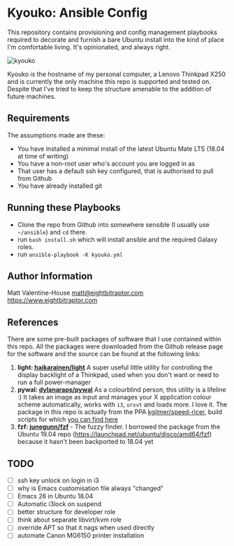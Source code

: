 Kyouko: Ansible Config
=========

This repository contains provisioning and config management playbooks required
to decorate and furnish a bare Ubuntu install into the kind of place I'm
comfortable living. It's opinionated, and always right.

![kyouko](https://i.pinimg.com/originals/d6/71/43/d671437969650dd64e71e81a801174d4.jpg)

Kyouko is the hostname of my personal computer, a Lenovo Thinkpad X250 and is
currently the only machine this repo is supported and tested on. Despite that
I've tried to keep the structure amenable to the addition of future machines.

Requirements
------------

The assumptions made are these:

  * You have installed a minimal install of the latest Ubuntu Mate LTS (18.04
    at time of writing)
  * You have a non-root user who's account you are logged in as
  * That user has a default ssh key configured, that is authorised to pull from
    Github
  * You have already installed git


Running these Playbooks
--------------

* Clone the repo from Github into somewhere sensible (I usually use `~/ansible`) and `cd` there.
* run `bash install.sh` which will install ansible and the required Galaxy roles.
* run `ansible-playbook -K kyouko.yml`

Author Information
------------------

Matt Valentine-House
matt@eightbitraptor.com
https://www.eightbitraptor.com

References
----------

There are some pre-built packages of software that I use contained within this
repo. All the packages were downloaded from the Github release page for the
software and the source can be found at the following links:

1. **light: [haikarainen/light](https://github.com/haikarainen/light)** A super
   useful little utility for controlling the display backlight of a Thinkpad,
   used when you don't want or need to run a full power-manager
2. **pywal: [dylanaraps/pywal](https://github.com/dylanaraps/pywal)** As a
   colourblind person, this utility is a lifeline :) It takes an image as input
   and manages your X application colour scheme automatically, works with `i3`,
   `urxvt` and loads more. I love it. The package in this repo is actually from
   the PPA
   [kgilmer/speed-ricer](https://launchpad.net/~kgilmer/+archive/ubuntu/speed-ricer),
   build scripts for which [you can find
   here](https://github.com/regolith-linux/speed-ricer)
3. **fzf: [junegunn/fzf](https://github.com/junegunn/fzf)** - The fuzzy finder.
   I borrowed the package from the Ubuntu 19.04 repo
   (https://launchpad.net/ubuntu/disco/amd64/fzf) because it hasn't been
   backported to 18.04 yet

TODO
----

* [ ] ssh key unlock on login in i3
* [ ] why is Emacs customisation file always "changed"
* [ ] Emacs 26 in Ubuntu 18.04
* [ ] Automatic i3lock on suspend
* [ ] better structure for developer role
* [ ] think about separate libvirt/kvm role
* [ ] override APT so that it nags when used directly
* [ ] automate Canon MG6150 printer installation

